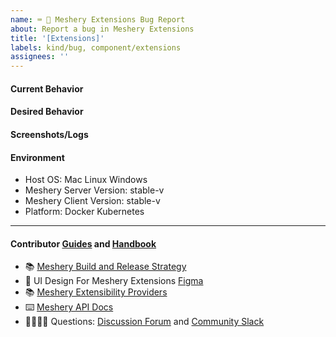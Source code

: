 ```yaml
---
name: ⌨️ 🐛 Meshery Extensions Bug Report
about: Report a bug in Meshery Extensions
title: '[Extensions]'
labels: kind/bug, component/extensions
assignees: ''
---
```



#### Current Behavior
<!-- A brief description of what the problem is. (e.g. I need to be able to...) -->

#### Desired Behavior
<!-- A brief description of the enhancement. -->

#### Screenshots/Logs
<!-- Add screenshots, if applicable, to help explain your problem. -->

#### Environment

- Host OS: Mac Linux Windows
- Meshery Server Version: stable-v
- Meshery Client Version: stable-v
- Platform: Docker Kubernetes

---

#### Contributor [Guides](https://docs.meshery.io/project/contributing) and [Handbook](https://layer5.io/community/handbook)
- 📚 [Meshery Build and Release Strategy](https://docs.meshery.io/project/contributing/build-and-release)
- 🎨 UI Design For Meshery Extensions [Figma](https://www.figma.com/file/SMP3zxOjZztdOLtgN4dS2W/Meshery-UI)
- 📚 [Meshery Extensibility Providers](https://docs.meshery.io/extensibility/providers)
- ⌨️ [Meshery API Docs](https://docs.meshery.io/extensibility/api)
- 🙋🏾🙋🏼 Questions: [Discussion Forum](https://discuss.layer5.io) and [Community Slack](http://slack.layer5.io)
